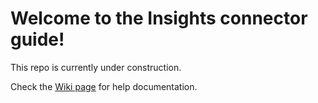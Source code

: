 # Welcome to the Insights connector guide!

This repo is currently under construction. 

Check the [Wiki page](https://github.com/ArcGIS/insights-connector-guide/wiki) for help documentation.
